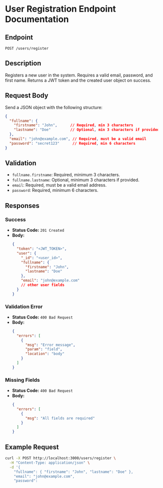 # User Registration Endpoint Documentation

## Endpoint

`POST /users/register`

## Description

Registers a new user in the system. Requires a valid email, password, and first name. Returns a JWT token and the created user object on success.

## Request Body

Send a JSON object with the following structure:

```json
{
  "fullname": {
    "firstname": "John",      // Required, min 3 characters
    "lastname": "Doe"         // Optional, min 3 characters if provided
  },
  "email": "john@example.com", // Required, must be a valid email
  "password": "secret123"      // Required, min 6 characters
}
```

## Validation

- `fullname.firstname`: Required, minimum 3 characters.
- `fullname.lastname`: Optional, minimum 3 characters if provided.
- `email`: Required, must be a valid email address.
- `password`: Required, minimum 6 characters.

## Responses

### Success

- **Status Code:** `201 Created`
- **Body:**
  ```json
  {
    "token": "<JWT_TOKEN>",
    "user": {
      "_id": "<user_id>",
      "fullname": {
        "firstname": "John",
        "lastname": "Doe"
      },
      "email": "john@example.com"
      // other user fields
    }
  }
  ```

### Validation Error

- **Status Code:** `400 Bad Request`
- **Body:**
  ```json
  {
    "errors": [
      {
        "msg": "Error message",
        "param": "field",
        "location": "body"
      }
    ]
  }
  ```

### Missing Fields

- **Status Code:** `400 Bad Request`
- **Body:**
  ```json
  {
    "errors": [
      {
        "msg": "All fields are required"
      }
    ]
  }
  ```

## Example Request

```bash
curl -X POST http://localhost:3000/users/register \
  -H "Content-Type: application/json" \
  -d '{
    "fullname": { "firstname": "John", "lastname": "Doe" },
    "email": "john@example.com",
    "password":